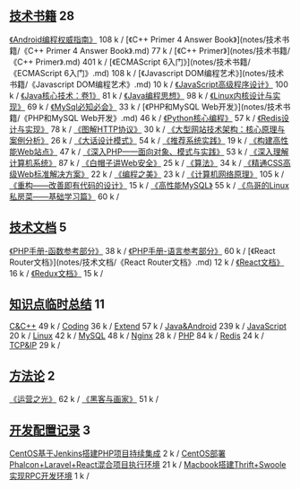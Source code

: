 ## [技术书籍](#header-4) 28 
<span id="jishushuji"></span>
[《Android编程权威指南》](notes/技术书籍/《Android编程权威指南》.md)<span class="size"> 108 k </span><span class="split"> / </span>[《C++ Primer 4 Answer Book》](notes/技术书籍/《C++ Primer 4 Answer Book》.md)<span class="size"> 77 k </span><span class="split"> / </span>[《C++ Primer》](notes/技术书籍/《C++ Primer》.md)<span class="size"> 401 k </span><span class="split"> / </span>[《ECMAScript 6入门》](notes/技术书籍/《ECMAScript 6入门》.md)<span class="size"> 108 k </span><span class="split"> / </span>[《Javascript DOM编程艺术》](notes/技术书籍/《Javascript DOM编程艺术》.md)<span class="size"> 10 k </span><span class="split"> / </span>[《JavaScript高级程序设计》](notes/技术书籍/《JavaScript高级程序设计》.md)<span class="size"> 100 k </span><span class="split"> / </span>[《Java核心技术：卷1》](notes/技术书籍/《Java核心技术：卷1》.md)<span class="size"> 81 k </span><span class="split"> / </span>[《Java编程思想》](notes/技术书籍/《Java编程思想》.md)<span class="size"> 98 k </span><span class="split"> / </span>[《Linux内核设计与实现》](notes/技术书籍/《Linux内核设计与实现》.md)<span class="size"> 69 k </span><span class="split"> / </span>[《MySql必知必会》](notes/技术书籍/《MySql必知必会》.md)<span class="size"> 33 k </span><span class="split"> / </span>[《PHP和MySQL Web开发》](notes/技术书籍/《PHP和MySQL Web开发》.md)<span class="size"> 46 k </span><span class="split"> / </span>[《Python核心编程》](notes/技术书籍/《Python核心编程》.md)<span class="size"> 57 k </span><span class="split"> / </span>[《Redis设计与实现》](notes/技术书籍/《Redis设计与实现》.md)<span class="size"> 78 k </span><span class="split"> / </span>[《图解HTTP协议》](notes/技术书籍/《图解HTTP协议》.md)<span class="size"> 30 k </span><span class="split"> / </span>[《大型网站技术架构：核心原理与案例分析》](notes/技术书籍/《大型网站技术架构：核心原理与案例分析》.md)<span class="size"> 26 k </span><span class="split"> / </span>[《大话设计模式》](notes/技术书籍/《大话设计模式》.md)<span class="size"> 54 k </span><span class="split"> / </span>[《推荐系统实践》](notes/技术书籍/《推荐系统实践》.md)<span class="size"> 19 k </span><span class="split"> / </span>[《构建高性能Web站点》](notes/技术书籍/《构建高性能Web站点》.md)<span class="size"> 47 k </span><span class="split"> / </span>[《深入PHP——面向对象、模式与实践》](notes/技术书籍/《深入PHP——面向对象、模式与实践》.md)<span class="size"> 53 k </span><span class="split"> / </span>[《深入理解计算机系统》](notes/技术书籍/《深入理解计算机系统》.md)<span class="size"> 87 k </span><span class="split"> / </span>[《白帽子讲Web安全》](notes/技术书籍/《白帽子讲Web安全》.md)<span class="size"> 25 k </span><span class="split"> / </span>[《算法》](notes/技术书籍/《算法》.md)<span class="size"> 34 k </span><span class="split"> / </span>[《精通CSS高级Web标准解决方案》](notes/技术书籍/《精通CSS高级Web标准解决方案》.md)<span class="size"> 22 k </span><span class="split"> / </span>[《编程之美》](notes/技术书籍/《编程之美》.md)<span class="size"> 23 k </span><span class="split"> / </span>[《计算机网络原理》](notes/技术书籍/《计算机网络原理》.md)<span class="size"> 105 k </span><span class="split"> / </span>[《重构——改善即有代码的设计》](notes/技术书籍/《重构——改善即有代码的设计》.md)<span class="size"> 15 k </span><span class="split"> / </span>[《高性能MySQL》](notes/技术书籍/《高性能MySQL》.md)<span class="size"> 55 k </span><span class="split"> / </span>[《鸟哥的Linux私房菜——基础学习篇》](notes/技术书籍/《鸟哥的Linux私房菜——基础学习篇》.md)<span class="size"> 60 k </span><span class="split"> / </span>

## [技术文档](#header-4) 5 
<span id="jishuwendang"></span>
[《PHP手册-函数参考部分》](notes/技术文档/《PHP手册-函数参考部分》.md)<span class="size"> 38 k </span><span class="split"> / </span>[《PHP手册-语言参考部分》](notes/技术文档/《PHP手册-语言参考部分》.md)<span class="size"> 60 k </span><span class="split"> / </span>[《React Router文档》](notes/技术文档/《React Router文档》.md)<span class="size"> 12 k </span><span class="split"> / </span>[《React文档》](notes/技术文档/《React文档》.md)<span class="size"> 16 k </span><span class="split"> / </span>[《Redux文档》](notes/技术文档/《Redux文档》.md)<span class="size"> 15 k </span><span class="split"> / </span>

## [知识点临时总结](#header-4) 11 
<span id="zhishidianlinshizongjie"></span>
[C&C++](notes/知识点临时总结/C&C++.md)<span class="size"> 49 k </span><span class="split"> / </span>[Coding](notes/知识点临时总结/Coding.md)<span class="size"> 36 k </span><span class="split"> / </span>[Extend](notes/知识点临时总结/Extend.md)<span class="size"> 57 k </span><span class="split"> / </span>[Java&Android](notes/知识点临时总结/Java&Android.md)<span class="size"> 239 k </span><span class="split"> / </span>[JavaScript](notes/知识点临时总结/JavaScript.md)<span class="size"> 20 k </span><span class="split"> / </span>[Linux](notes/知识点临时总结/Linux.md)<span class="size"> 42 k </span><span class="split"> / </span>[MySQL](notes/知识点临时总结/MySQL.md)<span class="size"> 48 k </span><span class="split"> / </span>[Nginx](notes/知识点临时总结/Nginx.md)<span class="size"> 28 k </span><span class="split"> / </span>[PHP](notes/知识点临时总结/PHP.md)<span class="size"> 84 k </span><span class="split"> / </span>[Redis](notes/知识点临时总结/Redis.md)<span class="size"> 24 k </span><span class="split"> / </span>[TCP&IP](notes/知识点临时总结/TCP&IP.md)<span class="size"> 29 k </span><span class="split"> / </span>

## [方法论](#header-4) 2 
<span id="fangfalun"></span>
[《运营之光》](notes/方法论/《运营之光》.md)<span class="size"> 62 k </span><span class="split"> / </span>[《黑客与画家》](notes/方法论/《黑客与画家》.md)<span class="size"> 51 k </span><span class="split"> / </span>

## [开发配置记录](#header-4) 3 
<span id="kaifapeizhijilu"></span>
[CentOS基于Jenkins搭建PHP项目持续集成](notes/开发配置记录/CentOS基于Jenkins搭建PHP项目持续集成.md)<span class="size"> 2 k </span><span class="split"> / </span>[CentOS部署Phalcon+Laravel+React混合项目执行环境](notes/开发配置记录/CentOS部署Phalcon+Laravel+React混合项目执行环境.md)<span class="size"> 21 k </span><span class="split"> / </span>[Macbook搭建Thrift+Swoole实现RPC开发环境](notes/开发配置记录/Macbook搭建Thrift+Swoole实现RPC开发环境.md)<span class="size"> 1 k </span><span class="split"> / </span>

